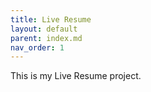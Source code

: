 ```yaml
---
title: Live Resume
layout: default
parent: index.md
nav_order: 1
---
```


This is my Live Resume project.
